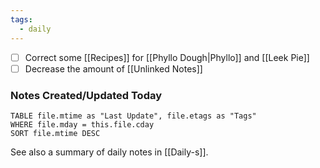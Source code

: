 ```yaml
---
tags:
  - daily
---
```


- [ ] Correct some [[Recipes]] for [[Phyllo Dough|Phyllo]] and [[Leek Pie]]
- [ ] Decrease the amount of [[Unlinked Notes]]

### Notes Created/Updated Today
```dataview
TABLE file.mtime as "Last Update", file.etags as "Tags"
WHERE file.mday = this.file.cday
SORT file.mtime DESC
```

See also a summary of daily notes in [[Daily-s]].